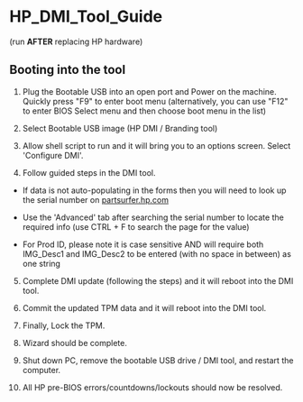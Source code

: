 # HP_DMI_Tool_Guide 
(run **AFTER** replacing HP hardware)


## Booting into the tool


1) Plug the Bootable USB into an open port and Power on the machine. Quickly press "F9" to enter boot menu (alternatively, you can use "F12" to enter BIOS Select menu and then choose boot menu in the list)

2) Select Bootable USB image (HP DMI / Branding tool)

3) Allow shell script to run and it will bring you to an options screen. Select 'Configure DMI'.

4) Follow guided steps in the DMI tool. 

  - If data is not auto-populating in the forms then you will need to look up the serial number on [partsurfer.hp.com](https://partsurfer.hp.com/partsurfer?searchby=swp)

  - Use the 'Advanced' tab after searching the serial number to locate the required info (use CTRL + F to search the page for the value)
  
  - For Prod ID, please note it is case sensitive AND will require both IMG_Desc1 and IMG_Desc2 to be entered (with no space in between) as one string
  
5) Complete DMI update (following the steps) and it will reboot into the DMI tool.

6) Commit the updated TPM data and it will reboot into the DMI tool.

7) Finally, Lock the TPM.

8) Wizard should be complete.

9) Shut down PC, remove the bootable USB drive / DMI tool, and restart the computer.

10) All HP pre-BIOS errors/countdowns/lockouts should now be resolved.
